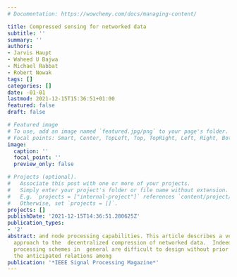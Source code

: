 ```yaml
---
# Documentation: https://wowchemy.com/docs/managing-content/

title: Compressed sensing for networked data
subtitle: ''
summary: ''
authors:
- Jarvis Haupt
- Waheed U Bajwa
- Michael Rabbat
- Robert Nowak
tags: []
categories: []
date: -01-01
lastmod: 2021-12-15T15:36:51+01:00
featured: false
draft: false

# Featured image
# To use, add an image named `featured.jpg/png` to your page's folder.
# Focal points: Smart, Center, TopLeft, Top, TopRight, Left, Right, BottomLeft, Bottom, BottomRight.
image:
  caption: ''
  focal_point: ''
  preview_only: false

# Projects (optional).
#   Associate this post with one or more of your projects.
#   Simply enter your project's folder or file name without extension.
#   E.g. `projects = ["internal-project"]` references `content/project/deep-learning/index.md`.
#   Otherwise, set `projects = []`.
projects: []
publishDate: '2021-12-15T14:36:51.280625Z'
publication_types:
- '2'
abstract: and node processing capabilities. This article describes a very different
  approach to the  decentralized compression of networked data.  Indeed, distributed
  processing schemes in  general are difficult to design without prior knowledge of
  the anticipated relations among
publication: '*IEEE Signal Processing Magazine*'
---
```

